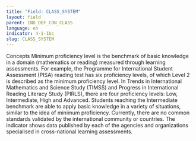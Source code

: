 ```yaml
---
title: "Field: CLASS_SYSTEM"
layout: field
parent: IND_DEF_CON_CLASS
language: en
indicator: 4-1-1bc
slug: CLASS_SYSTEM
---
```

Concepts
Minimum proficiency level is the benchmark of basic knowledge in a domain (mathematics or reading) measured through learning assessments. For example, the Programme for International Student Assessment (PISA) reading test has six proficiency levels, of which Level 2 is described as the minimum proficiency level. In Trends in International Mathematics and Science Study (TIMSS) and Progress in International Reading Literacy Study (PIRLS), there are four proficiency levels: Low, Intermediate, High and Advanced. Students reaching the Intermediate benchmark are able to apply basic knowledge in a variety of situations, similar to the idea of minimum proficiency. Currently, there are no common standards validated by the international community or countries. The indicator shows data published by each of the agencies and organizations specialised in cross-national learning assessments.